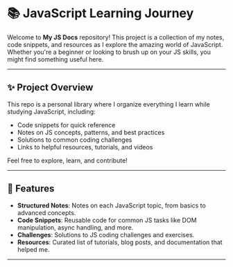 # 📚 JavaScript Learning Journey

Welcome to **My JS Docs** repository! This project is a collection of my notes, code snippets, and resources as I explore the amazing world of JavaScript. Whether you're a beginner or looking to brush up on your JS skills, you might find something useful here.

---

## ✨ Project Overview

This repo is a personal library where I organize everything I learn while studying JavaScript, including:
- Code snippets for quick reference
- Notes on JS concepts, patterns, and best practices
- Solutions to common coding challenges
- Links to helpful resources, tutorials, and videos

Feel free to explore, learn, and contribute!

---

## 🚀 Features

- **Structured Notes**: Notes on each JavaScript topic, from basics to advanced concepts.
- **Code Snippets**: Reusable code for common JS tasks like DOM manipulation, async handling, and more.
- **Challenges**: Solutions to JS coding challenges and exercises.
- **Resources**: Curated list of tutorials, blog posts, and documentation that helped me.

---

